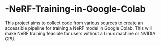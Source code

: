 # -NeRF-Training-in-Google-Colab
This project aims to collect code from various sources to create an accessible pipeline for training a NeRF model in Google Colab. This will make NeRF training feasible for users without a Linux machine or NVIDIA GPU.
